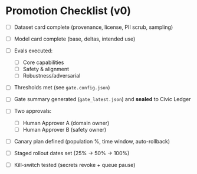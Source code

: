 # Promotion Checklist (v0)

- [ ] Dataset card complete (provenance, license, PII scrub, sampling)
- [ ] Model card complete (base, deltas, intended use)
- [ ] Evals executed:
  - [ ] Core capabilities
  - [ ] Safety & alignment
  - [ ] Robustness/adversarial
- [ ] Thresholds met (see `gate.config.json`)
- [ ] Gate summary generated (`gate_latest.json`) and **sealed** to Civic Ledger
- [ ] Two approvals:
  - [ ] Human Approver A (domain owner)
  - [ ] Human Approver B (safety owner)
- [ ] Canary plan defined (population %, time window, auto-rollback)
- [ ] Staged rollout dates set (25% → 50% → 100%)
- [ ] Kill-switch tested (secrets revoke + queue pause)


